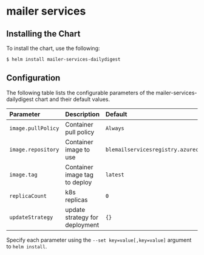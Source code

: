 # mailer services

## Installing the Chart

To install the chart, use the following:

```console
$ helm install mailer-services-dailydigest
```

## Configuration

The following table lists the configurable parameters of the mailer-services-dailydigest chart and
their default values.

| Parameter                   | Description                                                                                | Default         |
|:----------------------------|:-------------------------------------------------------------------------------------------|:----------------|
| `image.pullPolicy`          | Container pull policy                                                                      | `Always`  |
| `image.repository`          | Container image to use                                                                     | `blemailservicesregistry.azurecr.io/digestmailer`      |
| `image.tag`                 | Container image tag to deploy                                                              | `latest`         |
| `replicaCount`              | k8s replicas                                                                               | `0`             |
| `updateStrategy`            | update strategy for deployment                                                             | `{}`            |

Specify each parameter using the `--set key=value[,key=value]` argument to
`helm install`.

